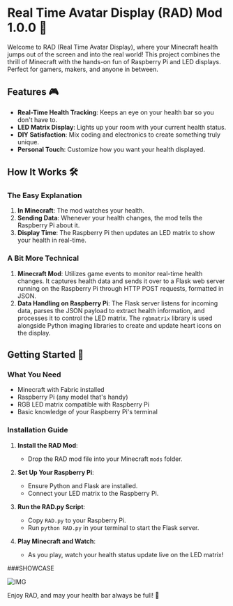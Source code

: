 # Real Time Avatar Display (RAD) Mod 1.0.0 🌟

Welcome to RAD (Real Time Avatar Display), where your Minecraft health jumps out of the screen and into the real world! This project combines the thrill of Minecraft with the hands-on fun of Raspberry Pi and LED displays. Perfect for gamers, makers, and anyone in between.

## Features 🎮

- **Real-Time Health Tracking**: Keeps an eye on your health bar so you don't have to.
- **LED Matrix Display**: Lights up your room with your current health status.
- **DIY Satisfaction**: Mix coding and electronics to create something truly unique.
- **Personal Touch**: Customize how you want your health displayed.

## How It Works 🛠

### The Easy Explanation

1. **In Minecraft**: The mod watches your health.
2. **Sending Data**: Whenever your health changes, the mod tells the Raspberry Pi about it.
3. **Display Time**: The Raspberry Pi then updates an LED matrix to show your health in real-time.

### A Bit More Technical

1. **Minecraft Mod**: Utilizes game events to monitor real-time health changes. It captures health data and sends it over to a Flask web server running on the Raspberry Pi through HTTP POST requests, formatted in JSON.
2. **Data Handling on Raspberry Pi**: The Flask server listens for incoming data, parses the JSON payload to extract health information, and processes it to control the LED matrix. The `rgbmatrix` library is used alongside Python imaging libraries to create and update heart icons on the display.

## Getting Started 🚀

### What You Need

- Minecraft with Fabric installed
- Raspberry Pi (any model that's handy)
- RGB LED matrix compatible with Raspberry Pi
- Basic knowledge of your Raspberry Pi's terminal

### Installation Guide

1. **Install the RAD Mod**:
   - Drop the RAD mod file into your Minecraft `mods` folder.

2. **Set Up Your Raspberry Pi**:
   - Ensure Python and Flask are installed.
   - Connect your LED matrix to the Raspberry Pi.

3. **Run the RAD.py Script**:
   - Copy `RAD.py` to your Raspberry Pi.
   - Run `python RAD.py` in your terminal to start the Flask server.

4. **Play Minecraft and Watch**:
   - As you play, watch your health status update live on the LED matrix!

###SHOWCASE

![IMG](https://github.com/felomousa/R.A.D/assets/149443735/10891976-59bf-4817-855f-8574e1e70712)



Enjoy RAD, and may your health bar always be full! 💖
